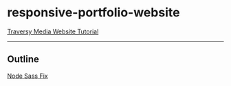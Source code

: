 # responsive-portfolio-website

[Traversy Media Website Tutorial](https://www.youtube.com/playlist?list=PLillGF-RfqbYoGoCjKoMOkVznV6aSXKzU)

***

## Outline

[Node Sass Fix](https://github.com/marcosbozzani/node-sass/blob/bug-vscode-watch/lib/render.js)


